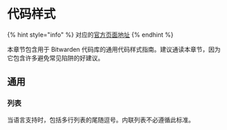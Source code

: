 # 代码样式

{% hint style="info" %}
对应的[官方页面地址](https://contributing.bitwarden.com/contributing/code-style/)
{% endhint %}

本章节包含用于 Bitwarden 代码库的通用代码样式指南。建议通读本章节，因为它包含许多避免常见陷阱的好建议。

## 通用 <a href="#general" id="general"></a>

### 列表 <a href="#lists" id="lists"></a>

当语言支持时，包括多行列表的尾随逗号。内联列表不必遵循此标准。
